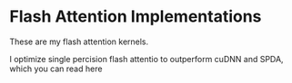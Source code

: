 # Flash Attention Implementations

These are my flash attention kernels. 

I optimize single percision flash attentio to outperform cuDNN and SPDA, which you can read here
